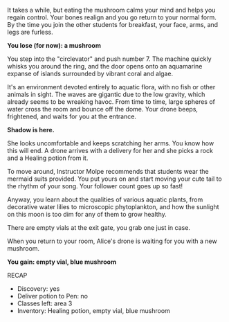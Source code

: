 It takes a while, but eating the mushroom calms your mind and helps you regain control. Your bones realign and you go return to your normal form. By the time you join the other students for breakfast, your face, arms, and legs are furless. 

**You lose (for now): a mushroom**

You step into the "circlevator" and push number 7. The machine quickly whisks you around the ring, and the door opens onto an aquamarine expanse of islands surrounded by vibrant coral and algae.

It's an environment devoted entirely to aquatic flora, with no fish or other animals in sight. The waves are gigantic due to the low gravity, which already seems to be wreaking havoc. From time to time, large spheres of water cross the room and bounce off the dome. Your drone beeps, frightened, and waits for you at the entrance.

**Shadow is here.**

She looks uncomfortable and keeps scratching her arms. You know how this will end. A drone arrives with a delivery for her and she picks a rock and a Healing potion from it.

To move around, Instructor Molpe recommends that students wear the mermaid suits provided. You put yours on and start moving your cute tail to the rhythm of your song. Your follower count goes up so fast!

Anyway, you learn about the qualities of various aquatic plants, from decorative water lilies to microscopic phytoplankton, and how the sunlight on this moon is too dim for any of them to grow healthy.

There are empty vials at the exit gate, you grab one just in case. 

When you return to your room, Alice's drone is waiting for you with a new mushroom.

**You gain: empty vial, blue mushroom**

RECAP

- Discovery: yes
- Deliver potion to Pen: no
- Classes left: area 3
- Inventory: Healing potion, empty vial, blue mushroom
